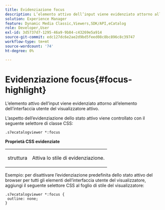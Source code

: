 ```yaml
---
title: Evidenziazione focus
description: L’elemento attivo dell’input viene evidenziato attorno all’elemento dell’interfaccia utente del visualizzatore attivo.
solution: Experience Manager
feature: Dynamic Media Classic,Viewers,SDK/API,eCatalog
role: Developer,User
exl-id: 3d5737d7-1295-46a9-9b84-c43269e5a914
source-git-commit: edc127dc6e2ae2d9bd5feed08c8bc896c8c39747
workflow-type: tm+mt
source-wordcount: '74'
ht-degree: 0%

---
```


# Evidenziazione focus{#focus-highlight}

L’elemento attivo dell’input viene evidenziato attorno all’elemento dell’interfaccia utente del visualizzatore attivo.

<!--<a id="section_E8B3D0BF9FF548F188F717D6EA65EC32"></a>-->

L’aspetto dell’evidenziazione dello stato attivo viene controllato con il seguente selettore di classe CSS:

```
.s7ecatalogviewer *:focus
```

**Proprietà CSS evidenziate**

<table id="table_C48C56E696304C9BAFEE71BA9EA9A174"> 
 <tbody> 
  <tr> 
   <td colname="col1"> <p> <span class="codeph"> struttura </span> </p> </td> 
   <td colname="col2"> <p> Attiva lo stile di evidenziazione. </p> </td> 
  </tr> 
 </tbody> 
</table>

Esempio: per disattivare l’evidenziazione predefinita dello stato attivo del browser per tutti gli elementi dell’interfaccia utente del visualizzatore, aggiungi il seguente selettore CSS al foglio di stile del visualizzatore:

```
.s7ecatalogviewer *:focus { 
 outline: none; 
}
```
